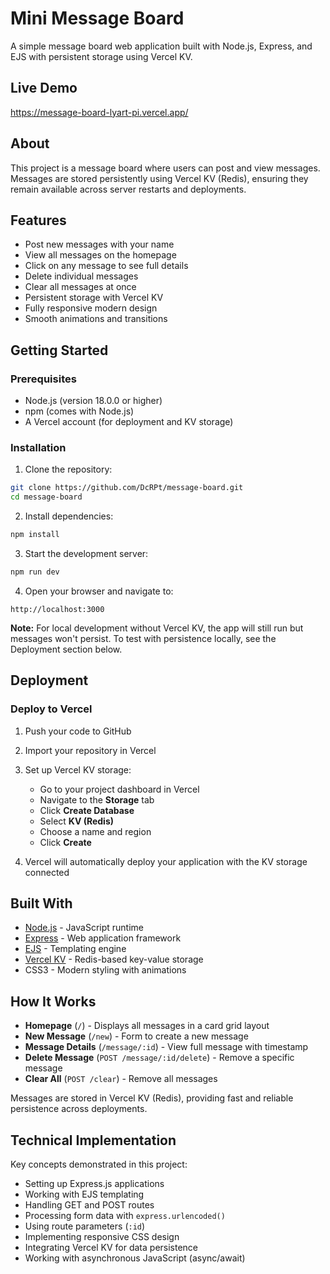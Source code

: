 # Mini Message Board

A simple message board web application built with Node.js, Express, and EJS with persistent storage using Vercel KV.

## Live Demo

https://message-board-lyart-pi.vercel.app/

## About

This project is a message board where users can post and view messages. Messages are stored persistently using Vercel KV (Redis), ensuring they remain available across server restarts and deployments.

## Features

- Post new messages with your name
- View all messages on the homepage
- Click on any message to see full details
- Delete individual messages
- Clear all messages at once
- Persistent storage with Vercel KV
- Fully responsive modern design
- Smooth animations and transitions

## Getting Started

### Prerequisites

- Node.js (version 18.0.0 or higher)
- npm (comes with Node.js)
- A Vercel account (for deployment and KV storage)

### Installation

1. Clone the repository:
```bash
git clone https://github.com/DcRPt/message-board.git
cd message-board
```

2. Install dependencies:
```bash
npm install
```

3. Start the development server:
```bash
npm run dev
```

4. Open your browser and navigate to:
```
http://localhost:3000
```

**Note:** For local development without Vercel KV, the app will still run but messages won't persist. To test with persistence locally, see the Deployment section below.

## Deployment

### Deploy to Vercel

1. Push your code to GitHub

2. Import your repository in Vercel

3. Set up Vercel KV storage:
   - Go to your project dashboard in Vercel
   - Navigate to the **Storage** tab
   - Click **Create Database**
   - Select **KV (Redis)**
   - Choose a name and region
   - Click **Create**

4. Vercel will automatically deploy your application with the KV storage connected

## Built With

- [Node.js](https://nodejs.org/) - JavaScript runtime
- [Express](https://expressjs.com/) - Web application framework
- [EJS](https://ejs.co/) - Templating engine
- [Vercel KV](https://vercel.com/docs/storage/vercel-kv) - Redis-based key-value storage
- CSS3 - Modern styling with animations

## How It Works

- **Homepage** (`/`) - Displays all messages in a card grid layout
- **New Message** (`/new`) - Form to create a new message
- **Message Details** (`/message/:id`) - View full message with timestamp
- **Delete Message** (`POST /message/:id/delete`) - Remove a specific message
- **Clear All** (`POST /clear`) - Remove all messages

Messages are stored in Vercel KV (Redis), providing fast and reliable persistence across deployments.

## Technical Implementation

Key concepts demonstrated in this project:

- Setting up Express.js applications
- Working with EJS templating
- Handling GET and POST routes
- Processing form data with `express.urlencoded()`
- Using route parameters (`:id`)
- Implementing responsive CSS design
- Integrating Vercel KV for data persistence
- Working with asynchronous JavaScript (async/await)

